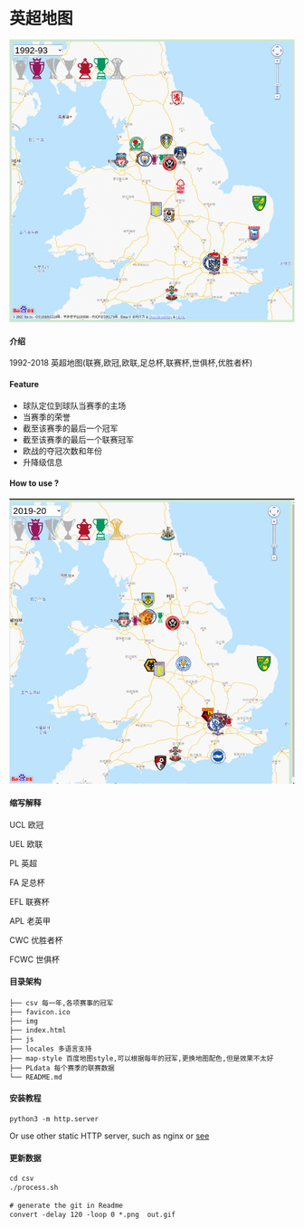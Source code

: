 # 英超地图

![gif](./gif/out.gif)


#### 介绍
1992-2018 英超地图(联赛,欧冠,欧联,足总杯,联赛杯,世俱杯,优胜者杯)

#### Feature
- 球队定位到球队当赛季的主场
- 当赛季的荣誉
- 截至该赛季的最后一个冠军
- 截至该赛季的最后一个联赛冠军
- 欧战的夺冠次数和年份
- 升降级信息

#### How to use ?
![gif](./record.gif)


#### 缩写解释
UCL 欧冠

UEL 欧联

PL  英超

FA  足总杯

EFL 联赛杯

APL 老英甲

CWC 优胜者杯

FCWC 世俱杯

#### 目录架构

```
├── csv 每一年,各项赛事的冠军
├── favicon.ico
├── img
├── index.html
├── js
├── locales 多语言支持
├── map-style 百度地图style,可以根据每年的冠军,更换地图配色,但是效果不太好
├── PLdata 每个赛季的联赛数据
└── README.md
```



#### 安装教程

```
python3 -m http.server
```
Or use other static HTTP server, such as nginx or [see](https://github.com/wyhaya/see)

#### 更新数据
```
cd csv
./process.sh

# generate the git in Readme
convert -delay 120 -loop 0 *.png  out.gif
```

